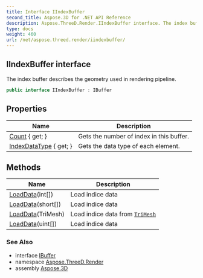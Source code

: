 ```yaml
---
title: Interface IIndexBuffer
second_title: Aspose.3D for .NET API Reference
description: Aspose.ThreeD.Render.IIndexBuffer interface. The index buffer describes the geometry used in rendering pipeline
type: docs
weight: 460
url: /net/aspose.threed.render/iindexbuffer/
---
```

## IIndexBuffer interface

The index buffer describes the geometry used in rendering pipeline.

```csharp
public interface IIndexBuffer : IBuffer
```

## Properties

| Name | Description |
| --- | --- |
| [Count](../../aspose.threed.render/iindexbuffer/count/) { get; } | Gets the number of index in this buffer. |
| [IndexDataType](../../aspose.threed.render/iindexbuffer/indexdatatype/) { get; } | Gets the data type of each element. |

## Methods

| Name | Description |
| --- | --- |
| [LoadData](../../aspose.threed.render/iindexbuffer/loaddata/#loaddata_2)(int[]) | Load indice data |
| [LoadData](../../aspose.threed.render/iindexbuffer/loaddata/#loaddata_1)(short[]) | Load indice data |
| [LoadData](../../aspose.threed.render/iindexbuffer/loaddata/#loaddata)(TriMesh) | Load indice data from [`TriMesh`](../../aspose.threed.entities/trimesh/) |
| [LoadData](../../aspose.threed.render/iindexbuffer/loaddata/#loaddata_3)(uint[]) | Load indice data |

### See Also

* interface [IBuffer](../ibuffer/)
* namespace [Aspose.ThreeD.Render](../../aspose.threed.render/)
* assembly [Aspose.3D](../../)


